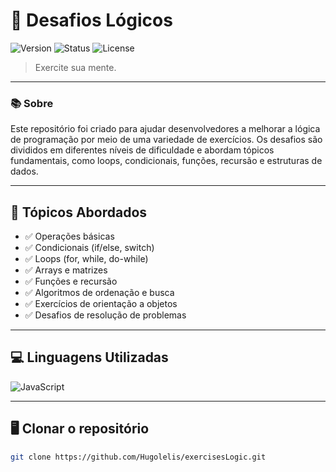 # 📡 Desafios Lógicos

![Version](https://img.shields.io/badge/version-v1.0.0-blue.svg) ![Status](https://img.shields.io/badge/status-completed-green.svg) ![License](https://img.shields.io/badge/license-MIT-green.svg)

> Exercite sua mente.

---

### 📚 Sobre
Este repositório foi criado para ajudar desenvolvedores a melhorar a lógica de programação por meio de uma variedade de exercícios. Os desafios são divididos em diferentes níveis de dificuldade e abordam tópicos fundamentais, como loops, condicionais, funções, recursão e estruturas de dados.

---

## 🚀 Tópicos Abordados

- ✅ Operações básicas  
- ✅ Condicionais (if/else, switch)  
- ✅ Loops (for, while, do-while)  
- ✅ Arrays e matrizes  
- ✅ Funções e recursão  
- ✅ Algoritmos de ordenação e busca  
- ✅ Exercícios de orientação a objetos  
- ✅ Desafios de resolução de problemas  

---

## 💻 Linguagens Utilizadas

![JavaScript](https://img.shields.io/badge/-JavaScript-F7DF1E?style=for-the-badge&logo=javascript&logoColor=black) 

---

## 🖥️ Clonar o repositório

```bash
git clone https://github.com/Hugolelis/exercisesLogic.git
```
